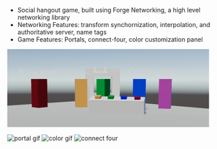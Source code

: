 - Social hangout game, built using Forge Networking, a high level networking library
- Networking Features: transform synchornization, interpolation, and authoritative server, name tags
- Game Features: Portals, connect-four, color customization panel

![Screenshot](https://github.com/dj46563/Goons/blob/master/Memories/Beta.png?raw=true)

![portal gif](https://media.giphy.com/media/C0sZOc8vnGI9nHfwv7/giphy.gif)
![color gif](https://media.giphy.com/media/JfknDBQ21E7Ke2GPH4/giphy.gif)
![connect four](https://i.giphy.com/media/75pfkZe3BS2djbSUkN/giphy.webp)

